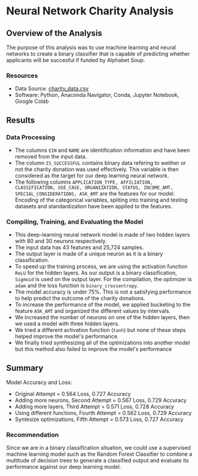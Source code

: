 # Neural Network Charity Analysis

## Overview of the Analysis
The purpose of this analysis was to use machine learning and neural networks to create a binary classifier that is capable of predicting whether applicants will be succesful if funded by Alphabet Soup.

### Resources
- Data Source: [charity_data.csv](https://github.com/dgornowicz/neural-network-charity-analysis/blob/main/charity_data.csv)
- Software: Python, Anaconda Navigator, Conda, Jupyter Notebook, Google Colab

## Results

### Data Processing
- The columns `EIN` and `NAME` are identification information and have been removed from the input data.
- The column `IS_SUCCESSFUL` contains binary data refering to weither or not the charity donation was used effectively. This variable is then considered as the target for our deep learning neural network.
- The following columns `APPLICATION_TYPE, AFFILIATION, CLASSIFICATION, USE_CASE, ORGANIZATION, STATUS, INCOME_AMT, SPECIAL_CONSIDERATIONS, ASK_AMT` are the features for our model.
Encoding of the categorical variables, spliting into training and testing datasets and standardization have been applied to the features.

### Compiling, Training, and Evaluating the Model
- This deep-learning neural network model is made of two hidden layers with 80 and 30 neurons respectively.
- The input data has 43 features and 25,724 samples.
- The output layer is made of a unique neuron as it is a binary classification.
- To speed up the training process, we are using the activation function `ReLU` for the hidden layers. As our output is a binary classification, `Sigmoid` is used on the output layer.
For the compilation, the optimizer is `adam` and the loss function is `binary_crossentropy`.
- The model accuracy is under 75%. This is not a satisfying performance to help predict the outcome of the charity donations.
- To increase the performance of the model, we applied bucketing to the feature `ASK_AMT` and organized the different values by intervals.
- We increased the number of neurons on one of the hidden layers, then we used a model with three hidden layers.
- We tried a different activation function (`tanh`) but none of these steps helped improve the model's performance.
- We finally tried synthesizing all of the optimizations into another model but this method also failed to improve the model's performance

## Summary
Model Accuracy and Loss:
- Original Attempt = 0.564 Loss, 0.727 Accuracy
- Adding more neurons, Second Attempt = 0.567 Loss, 0.729 Accuracy
- Adding more layers, Third Attempt = 0.571 Loss, 0.728 Accuracy
- Using different functions, Fourth Attempt = 0.562 Loss, 0.729 Accuracy
- Syntesize optimizations, Fifth Attempt = 0.573 Loss, 0.727 Accuracy

### Recommendation
Since we are in a binary classification situation, we could use a supervised machine learning model such as the Random Forest Classifier to combine a multitude of decision trees to generate a classified output and evaluate its performance against our deep learning model.
